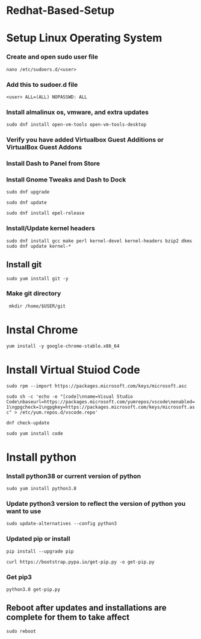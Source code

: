 # Redhat-Based-Setup

# Setup Linux Operating System
### Create and open sudo user file
```nano /etc/sudoers.d/<user>```
### Add this to sudoer.d file
```<user> ALL=(ALL) NOPASSWD: ALL```

### Install almalinux os, vmware, and extra updates
```sudo dnf install open-vm-tools open-vm-tools-desktop```

### Verify you have added Virtualbox Guest Additions or VirtualBox Guest Addons

### Install Dash to Panel from Store
### Install Gnome Tweaks and Dash to Dock
```sudo dnf upgrade```

```sudo dnf update```

```sudo dnf install epel-release```


### Install/Update kernel headers
```sudo dnf install gcc make perl kernel-devel kernel-headers bzip2 dkms```
```sudo dnf update kernel-*```

## Install git 
```sudo yum install git -y```
### Make git directory
``` mkdir /home/$USER/git```

# Instal Chrome
```yum install -y google-chrome-stable.x86_64```

# Install Virtual Stuiod Code
```sudo rpm --import https://packages.microsoft.com/keys/microsoft.asc```

```sudo sh -c 'echo -e "[code]\nname=Visual Studio Code\nbaseurl=https://packages.microsoft.com/yumrepos/vscode\nenabled=1\ngpgcheck=1\ngpgkey=https://packages.microsoft.com/keys/microsoft.asc" > /etc/yum.repos.d/vscode.repo'```

```dnf check-update```

```sudo yum install code```

# Install python 
### Install python38 or current version of python
```sudo yum install python3.8```
### Update python3 version to reflect the version of python you want to use
```sudo update-alternatives --config python3```
### Updated pip or install
```pip install --upgrade pip```

```curl https://bootstrap.pypa.io/get-pip.py -o get-pip.py```

### Get pip3
```python3.8 get-pip.py```

## Reboot after updates and installations are complete for them to take affect
```sudo reboot```